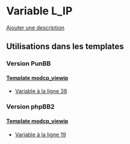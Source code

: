 # Variable L_IP
[Ajouter une description](https://fa-tvars.appspot.com/var/L_IP)

## Utilisations dans les templates

### Version PunBB

#### [Template modcp_viewip](punbb/modcp_viewip.md)
* [Variable &agrave; la ligne 38](../punbb/modcp_viewip.tpl#L38)

### Version phpBB2

#### [Template modcp_viewip](subsilver/modcp_viewip.md)
* [Variable &agrave; la ligne 19](../subsilver/modcp_viewip.tpl#L19)